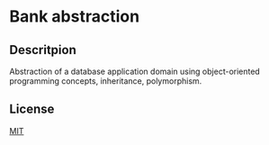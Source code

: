 # Bank abstraction

## Descritpion

Abstraction of a database application domain using object-oriented programming concepts, inheritance, polymorphism.

## License

[MIT](https://github.com/denilsonssj/bank-abstraction/blob/main/LICENSE)